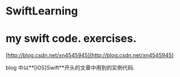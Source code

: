 SwiftLearning
=============
my swift code. exercises.
===============

[http://blog.csdn.net/xn4545945](http://blog.csdn.net/xn4545945)

blog 中以**[iOS]Swift**开头的文章中用到的实例代码.
